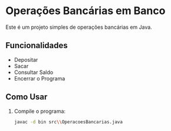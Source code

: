 # Operações Bancárias em Banco

Este é um projeto simples de operações bancárias em Java.

## Funcionalidades

- Depositar
- Sacar
- Consultar Saldo
- Encerrar o Programa

## Como Usar

1. Compile o programa:
   ```sh
   javac -d bin src\\OperacoesBancarias.java
